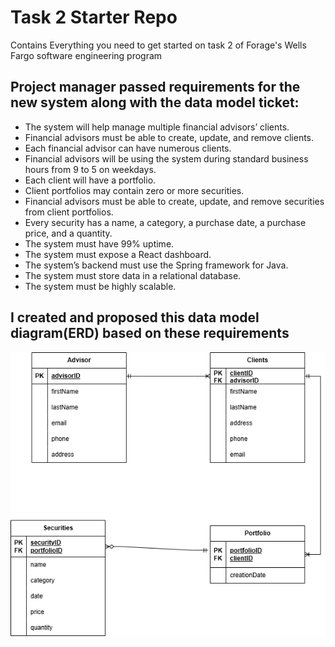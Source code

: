 # Task 2 Starter Repo
Contains Everything you need to get started on task 2 of Forage's Wells Fargo software engineering program

## Project manager passed requirements for the new system along with the data model ticket:

* The system will help manage multiple financial advisors’ clients.
* Financial advisors must be able to create, update, and remove clients.
* Each financial advisor can have numerous clients.
* Financial advisors will be using the system during standard business hours from 9 to 5 on weekdays.
* Each client will have a portfolio.
* Client portfolios may contain zero or more securities.
* Financial advisors must be able to create, update, and remove securities from client portfolios.
* Every security has a name, a category, a purchase date, a purchase price, and a quantity.
* The system must have 99% uptime.
* The system must expose a React dashboard.
* The system’s backend must use the Spring framework for Java.
* The system must store data in a relational database.
* The system must be highly scalable.

## I created and proposed this data model diagram(ERD) based on these requirements

![Tux](DataModel.drawio.png)

